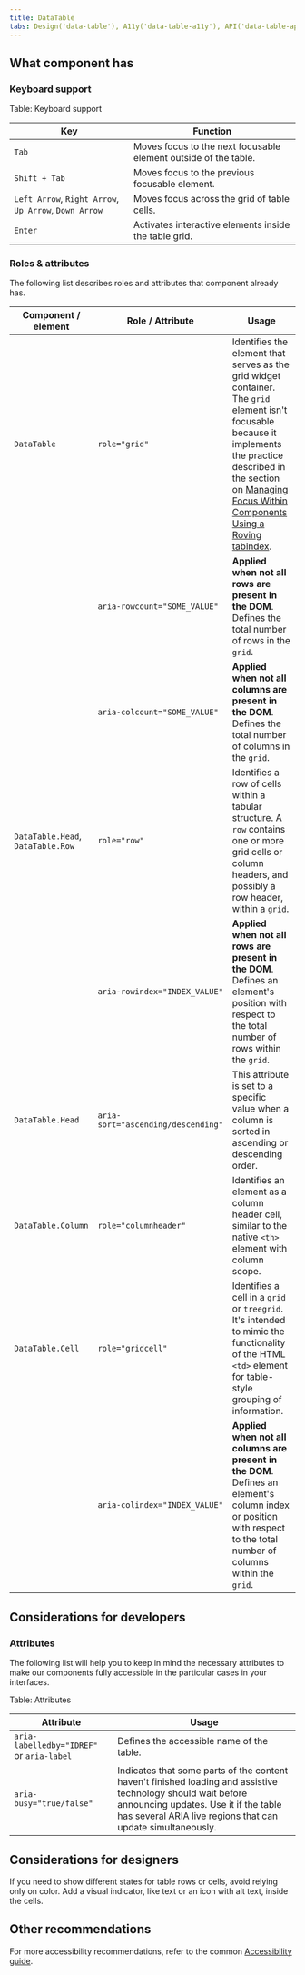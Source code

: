 ```yaml
---
title: DataTable
tabs: Design('data-table'), A11y('data-table-a11y'), API('data-table-api'), Example('data-table-code'), Changelog('data-table-changelog')
---
```


## What component has

### Keyboard support

Table: Keyboard support

| Key                                                   | Function                                                        |
|-------------------------------------------------------| --------------------------------------------------------------- |
| `Tab`                                                 | Moves focus to the next focusable element outside of the table. |
| `Shift + Tab`                                         | Moves focus to the previous focusable element.                  |
| `Left Arrow`, `Right Arrow`, `Up Arrow`, `Down Arrow` | Moves focus across the grid of table cells.                     |
| `Enter`                                               | Activates interactive elements inside the table grid.           |

### Roles & attributes

The following list describes roles and attributes that component already has.

| Component / element               | Role / Attribute                   | Usage                                                                                                                                                                                                                                                                                                             |
| --------------------------------- | ---------------------------------- | ----------------------------------------------------------------------------------------------------------------------------------------------------------------------------------------------------------------------------------------------------------------------------------------------------------------- |
| `DataTable`                       | `role="grid"`                      | Identifies the element that serves as the grid widget container. The `grid` element isn't focusable because it implements the practice described in the section on [Managing Focus Within Components Using a Roving tabindex](https://www.w3.org/WAI/ARIA/apg/practices/keyboard-interface/#kbd-roving-tabindex). |
|                                   | `aria-rowcount="SOME_VALUE"`       | **Applied when not all rows are present in the DOM**. Defines the total number of rows in the `grid`.                                                                                                                                                                                                             |
|                                   | `aria-colcount="SOME_VALUE"`       | **Applied when not all columns are present in the DOM**. Defines the total number of columns in the `grid`.                                                                                                                                                                                                       |
| `DataTable.Head`, `DataTable.Row` | `role="row"`                       | Identifies a row of cells within a tabular structure. A `row` contains one or more grid cells or column headers, and possibly a row header, within a `grid`.                                                                                                                                                      |
|                                   | `aria-rowindex="INDEX_VALUE"`      | **Applied when not all rows are present in the DOM**. Defines an element's position with respect to the total number of rows within the `grid`.                                                                                                                                                                   |
| `DataTable.Head`                  | `aria-sort="ascending/descending"` | This attribute is set to a specific value when a column is sorted in ascending or descending order.                                                                                                                                                                                                               |
| `DataTable.Column`                | `role="columnheader"`              | Identifies an element as a column header cell, similar to the native `<th>` element with column scope.                                                                                                                                                                                                            |
| `DataTable.Cell`                  | `role="gridcell"`                  | Identifies a cell in a `grid` or `treegrid`. It's intended to mimic the functionality of the HTML `<td>` element for table-style grouping of information.                                                                                                                                                         |
|                                   | `aria-colindex="INDEX_VALUE"`      | **Applied when not all columns are present in the DOM**. Defines an element's column index or position with respect to the total number of columns within the `grid`.                                                                                                                                             |

## Considerations for developers

### Attributes

The following list will help you to keep in mind the necessary attributes to make our components fully accessible in the particular cases in your interfaces.

Table: Attributes

| Attribute                  | Usage                                                           |
| -------------------------- | --------------------------------------------------------------- |
| <nobr>`aria-labelledby="IDREF"`</nobr> or `aria-label` | Defines the accessible name of the table. |
| `aria-busy="true/false"`   | Indicates that some parts of the content haven't finished loading and assistive technology should wait before announcing updates. Use it if the table has several ARIA live regions that can update simultaneously. |

## Considerations for designers

If you need to show different states for table rows or cells, avoid relying only on color. Add a visual indicator, like text or an icon with alt text, inside the cells.

## Other recommendations

For more accessibility recommendations, refer to the common [Accessibility guide](/core-principles/a11y/a11y).
